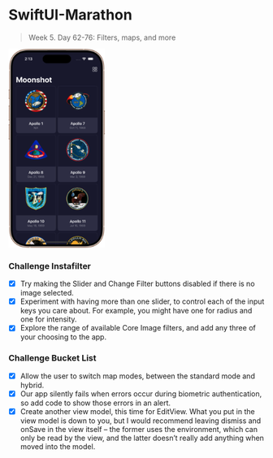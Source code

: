 # SwiftUI-Marathon

> Week 5. Day 62-76: Filters, maps, and more

<img src="https://github.com/glbrom/SwiftUI-Marathon/blob/ee472d69e826dbfbf024b54df1650199fa1e930f/Assets/Week%203/Moonshot.png" width="190">&nbsp;&nbsp;&nbsp;&nbsp;&nbsp;

### Challenge Instafilter
- [x] Try making the Slider and Change Filter buttons disabled if there is no image selected.
- [x] Experiment with having more than one slider, to control each of the input keys you care about. For example, you might have one for radius and one for intensity.
- [x] Explore the range of available Core Image filters, and add any three of your choosing to the app.

### Challenge Bucket List
- [x] Allow the user to switch map modes, between the standard mode and hybrid.
- [x] Our app silently fails when errors occur during biometric authentication, so add code to show those errors in an alert.
- [x] Create another view model, this time for EditView. What you put in the view model is down to you, but I would recommend leaving dismiss and onSave in the view itself – the former uses the environment, which can only be read by the view, and the latter doesn’t really add anything when moved into the model.
